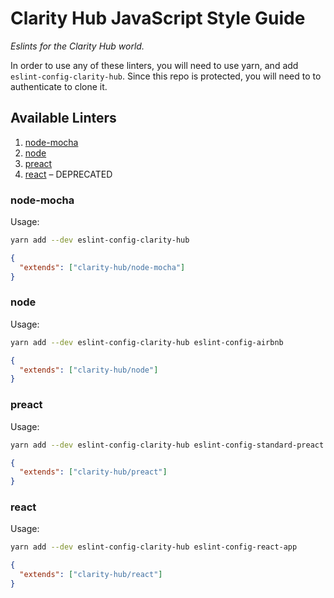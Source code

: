 # Clarity Hub JavaScript Style Guide

*Eslints for the Clarity Hub world.*

In order to use any of these linters, you will need to use yarn, and add `eslint-config-clarity-hub`. Since this repo is protected, you will need to to authenticate to clone it.

## Available Linters

1. [node-mocha](#node-mocha)
2. [node](#node)
3. [preact](#preact)
4. [react](#react) – DEPRECATED

### node-mocha

Usage:

```sh
yarn add --dev eslint-config-clarity-hub
```

```json
{
  "extends": ["clarity-hub/node-mocha"]
}
```

### node

Usage:

```sh
yarn add --dev eslint-config-clarity-hub eslint-config-airbnb
```

```json
{
  "extends": ["clarity-hub/node"]
}
```

### preact

Usage:

```sh
yarn add --dev eslint-config-clarity-hub eslint-config-standard-preact eslint-config-standard eslint-plugin-import eslint-plugin-node eslint-plugin-promise eslint-plugin-standard
```

```json
{
  "extends": ["clarity-hub/preact"]
}
```

### react

Usage:

```sh
yarn add --dev eslint-config-clarity-hub eslint-config-react-app
```

```json
{
  "extends": ["clarity-hub/react"]
}
```
